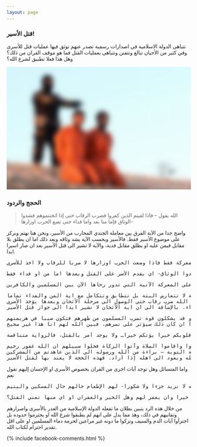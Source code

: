 ```yaml
---
layout: page
---
```


### قتل الأسير!

تتباهى الدولة الاسلامية في اصدارات رسمية تصدر عنهم توثق فيها عمليات قتل للأسرى وفي كثير من الأحيان تبالغ وتتفنن وتتباهى بعمليات القتل فما هو موقف القران من ذلك؟ وهل هذا فعلا تطبيق لشرع الله؟

<img src="images/aseer/treachery-of-prisoner-isis.jpg" alt="الدولة الاسلامية تقتل الاسرى">

### الحجج والردود

> الله يقول – فاذا لقيتم الذين كفروا فضرب الرقاب حتى إذا اثخنتموهم فشدوا الوثاق فإما منا بعد واما فداء حتى تضع الحرب اوزارها- 

واضح جدا من الآية الفرق بين معاملة الجندي المحارب من الأسير، ونحن هنا نهتم ونركز على موضوع الأسير فقط. فالأسير وبحسب الآية يشد وثاقه وبعد ذلك اما ان يطلق بلا مقابل فيمن عليه او يطلق مقابل فدية، والآية لا تشير الى قتل الأسير بعد ان صار اسيرا ابدا.

<pre>
فأما المحتج ان الله يقول –فاذا لقيتم الذين كفروا فضرب الرقاب- للاستدلال على ضرب رقاب كل الكفار على الأرض قلنا ان ذلك غير صحيح! لأن الله يقول –حتى تضع الحرب اوزارها- دليل ان ضرب الرقاب في المعركة فقط فاذا وضعت الحرب اوزارها لا ضربا للرقاب ولا اخذ للأسرى.
</pre>

<pre>
واما المحتج الذي يقول ان الأسير الذي نأخذه انما نأخذه وقبل مشارفة المعركة على الانتهاء يعني اثناء المعركة فنضرب الرقاب قلنا إذا كان كذلك لماذا يقول الله –فشدوا الوثاق- للدلالة على الأسر إذا كان كل من نأخذه وجب قتله؟ فالأمر الذي بينه الله بـ -فضرب الرقاب- ينتهي حكمه ويتوقف تأثيره عندما يصل المسلمون في المعركة الى مرحلة الأثخان – حتى إذا اثخنتموهم – والأثخان هو رجحان كفة المسلمين في المعركة وبيان هزيمة العدو! فاذا وصل المسلمون الى هذه المرحلة يقدم اخذ الأسرى كما قال تعالى –فشدوا الوثاق- اي يقدم الأسر على القتل وبعدها اما من او فداء فقط.
</pre>

<pre>
واما المحتج الذي يقول وهل وضعت الحرب بين المسلمون والكفر اوزارها؟ فنقول وهل عندما نزلت هذه الآية الكريمة على الرسول تامره بأخذ الأسرى بعد الأثخان انتهى فيها كل الكفر من على الأرض؟ بل ان الله يؤكد ان الكفر لا ينتهي الى يوم القيامة، فمثلا قوله عن بني اسرائيل – فأغرينا بينهم العداوة والبغضاء الى يوم القيامة- فهذا يدل على وجودهم الى يوم القيامة! وبحسب هذا الادعاء الحرب لن تضع اوزاها الى يوم القيامة! وهذا معناه ان الآية لا تطبيق لها الى يوم القيامة وهذا غير منطقي! وإذا فرضنا جدلا ان الكفر انتهى من على الأرض فمن من نأخذ أسرى من أنفسنا؟ لكن الله يقول ـ فاذا لقيتم الذين كفرواـ! فهذا الاحتجاج متناقض ومتهافت والآية تدل على المعركة الآنية التي تدور رحاها الآن بين المسلمين والكافرين.
</pre>

<pre>
واما المحتج بآية الأثخان – ما كان لنبي ان يكون له أسرى حتى يثخن في الأرض – قلنا ان اية المن والفداء نزلت بعد الأنفال اي بعد هذه الآية، بالإضافة الى ان هذه الآية لا تتعارض البتة بل تتطابق وتتكامل مع اية المن والفداء تماما!
في اية المن والفداء يقول الله ضرب رقاب حتى الوصول الى مرحلة الأثخان وبعدها يؤخذ الأسرى.
اما في اية الأثخان الله يقول، النبي يجب ان لا يأخذ أسرى قبل الوصول الى مرحلة الأثخان -حتى يثخن في الأرض- فاذا وصلنا مرحلة الأثخان يقدم اخذ الأسير، وهذا هو نفس معنى اية المن والفداء. بالإضافة الى ان اية الأثخان لا تشير ابدا الى جواز قتل الأسير.
</pre>

<pre>
واما المحتج الذي يقول وما سبب الدمدمة في هذه الآية فنقول كان المسلمون في معركة بدر (موضع نزول هذه الآية) يأخذون الأسرى قبل ان يتبين لهم وجه النصر المبين وان هذا مما قد يسبب ضعفهم لأن الأسير يحتاج الى من يراقبه وإذا كثر عدد الأسرى قبل بيان هزيمة العدو قد يشكلون قوة تضرب المسلمون من ظهرهم فتكون سببا في هزيمتهم.
والظاهر من آية الأثخان ان المسلمين فضلوا اخذ الأسرى اما لصلة نسب بينهم او كي يفادوهم مقابل المال ولم يتحسبوا ان كان ذلك سيؤثر على نصرهم، فبين الله لهم انا هذا غير صحيح.
</pre>

<pre>
واما المحتج الذي يقول ان اية الأثخان نزلت تأييدا لسيدنا عمر في وجوب قتل الأسرى قلنا ان اي سيرة تخالف آيات القران لا نعتد بها! وإذا كان هذه الرواية صحيحة لماذا ينزل الله اية في موضع آخر يقول فيها – اما منا بعد واما فداءـ وهي تخالف راي عمر في وجوب القتل وان الأسير له المن او الفداء. وفي موضع آخر يقول الله -يا ايها النبي قل لمن في ايديكم من الأسرى ان يعلم الله في قلوبكم خيرا يؤتكم خيراـ ولا يوجد أمر بالقتل، فالرواية متناقضة!
</pre>

<pre>
واما المحتج بآية السيف – فاذا انسلخ الأشهر الحرم فاقتلوا المشركين حيث وجدتموهم وخذوهم واحصروهم فان تابوا واقاموا الصلاة وآتوا الزكاة فخلوا سبيلهم ان الله غفور رحيم – 
قلنا اولا ان المشركين المقصودين في هذه الآية هم المشركون الذين نقضوا العهد مع رسول الله ونقرأ بداية التوبة – براءة من الله ورسوله الى الذين عاهدتم من المشركين -.
ثانيا في نفس اية السيف الله يقول – وخذوهم (الأسر) واحصروهم (الحبس) – اذا كان لزاما قتل المشركين في كل مكان لاسيما الأسرى منهم لماذا يأمرنا الله بأسرهم وحبسهم؟ وهل الأسر والحبس للمقتول له معنى؟ بل ان الله في نفس الآية يقول – فأن تابوا واقاموا الصلاة وآتوا الزكاة فخلوا سبيلهم – كيف يتوب إذا كان قتيلا؟ بل ان اية السيف تجيز اخلاء سبيل الأسير فيعود الى داره في بلاد الكفر إذا تاب واقام الصلاة واتى الزكاة. وهذا بالضرورة يعني الاحسان الى الأسير ودعوته الى الاسلام بالحكمة والموعظة الحسنة فاذا تاب وأسلم واقام الصلاة واتى الزكاة يطلق سبيله ويعود الى اهله إذا اراد. فهذه الحجة لا يعتد بها لقتل الأسير.
</pre>

واما المتسائل وهل توجد آيات اخرى من القران بخصوص الأسرى او الإحسان إليهم نقول نعم

<pre>
نقرأ -ويطعمون الطعام على حبه مسكينا ويتيما واسيرا * انما نطعمكم لوجه الله لا نريد جزءا ولا شكورا- لهم الإطعام حالهم حال المسكين واليتيم
</pre>

<pre>
نقرأ ايضا – يا ايها النبي قل لمن في ايديكم من الأسرى ان يعلم الله في قلوبكم خيرا يؤتكم خيرا مما اخذ منكم ويغفر لكم والله غفور رحيم – لاحظ ان الله لم يقل اقتل من في ايديكم من الأسرى! بل ان الله وعدهم ان يؤتيهم خيرا وان يغفر لهم وهل الخير والغفران او اي منها تعني القتل؟
</pre>


من خلال هذه الرد يتبين بطلان ما تفعله الدولة الإسلامية من الغدر بالأسرى واصرارهم وتفانيهم في ذلك، وهذ مما يدل على انهم لم يطبقوا شرع الله او يحترموا حدوده بل اجتزأوا آيات الدم والسيف وتركوا ما دونه غير مراعين لحرمة دماء المسلمين او على اقل تقدير احترام لكتاب الله.

{% include facebook-comments.html %}

<div class="fb-comments" data-href="https://truthpursue.github.io/aseer" data-numposts="30" data-mobile="true" data-width="100%"></div>


